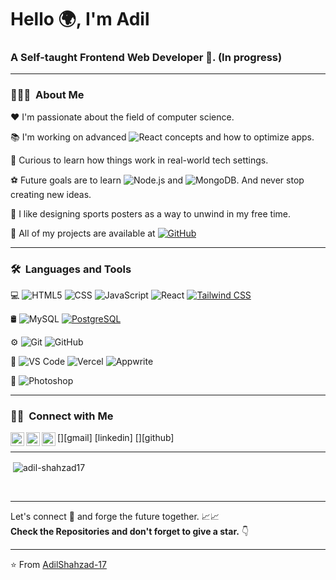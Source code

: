 <h1 align="left">Hello 🌍, I'm Adil</h1>
<h3 align="left">A Self-taught Frontend Web Developer 🤖. (In progress)
</h3>

---

<h3> 👨🏻‍💻 &nbsp;About Me </h3>

❤  I'm passionate about the field of computer science.

📚  I'm working on advanced ![React](https://img.shields.io/badge/-React-333333?style=flat&logo=react) concepts and how to optimize apps.

🤝  Curious to learn how things work in real-world tech settings.

⚽  Future goals are to learn ![Node.js](https://img.shields.io/badge/-Node.js-333333?style=flat&logo=node.js) and ![MongoDB](https://img.shields.io/badge/-MongoDB-333333?style=flat&logo=mongodb). And never stop creating new ideas.

🎨  I like designing sports posters as a way to unwind in my free time.

💼  All of my projects are available at [![GitHub](https://img.shields.io/badge/-GitHub-333333?style=flat&logo=github)](https://github.com/Adil-Shahzad17)

---

<h3> 🛠 &nbsp;Languages and Tools</h3>

💻 
  ![HTML5](https://img.shields.io/badge/-HTML5-333333?style=flat&logo=HTML5)
  ![CSS](https://img.shields.io/badge/-CSS-333333?style=flat&logo=CSS3&logoColor=1572B6)
  ![JavaScript](https://img.shields.io/badge/-JavaScript-333333?style=flat&logo=javascript)
  ![React](https://img.shields.io/badge/-React-333333?style=flat&logo=react)
  [![Tailwind CSS](https://img.shields.io/badge/-Tailwind%20CSS-333333?style=flat&logo=tailwindcss)](https://shields.io/badges)
  
🛢 
  ![MySQL](https://img.shields.io/badge/-MySQL-333333?style=flat&logo=mysql)
  [![PostgreSQL](https://img.shields.io/badge/-PostgreSQL-333333?style=flat&logo=postgresql)](https://shields.io/badges)
  
⚙️ 
  ![Git](https://img.shields.io/badge/-Git-333333?style=flat&logo=git)
  ![GitHub](https://img.shields.io/badge/-GitHub-333333?style=flat&logo=github)
  
🔧 
  ![VS Code](http://img.shields.io/badge/-VS%20Code-007ACC?style=flat&logo=visual%20studio%20code&logoColor=white)
  ![Vercel](http://img.shields.io/badge/-Vercel-black?style=flat&logo=vercel&logoColor=white)
  ![Appwrite](http://img.shields.io/badge/-appwrite-black?style=flat&logo=appwrite&logoColor=FD366E)
  
🎨 
 ![Photoshop](https://img.shields.io/badge/-Photoshop-333333?style=flat&logo=adobe-photoshop)

---

<h3> 🤝🏻 &nbsp;Connect with Me </h3> 
[<img align="left" alt="Adil Shahzad | Gmail" width="22px" src="https://cdn.jsdelivr.net/npm/simple-icons@v3/icons/gmail.svg" />][gmail]
<img align="left" alt="Adil Shahzad | LinkedIn" width="22px" src="https://cdn.jsdelivr.net/npm/simple-icons@v3/icons/linkedin.svg" />[linkedin]
[<img align="left" alt="Adil Shahzad | GitHub" width="22px" src="https://cdn.jsdelivr.net/npm/simple-icons@v3/icons/github.svg" />][github]


---

<p>&nbsp;<img align="center" src="https://github-readme-stats.vercel.app/api?username=adil-shahzad17&show_icons=true&locale=en" alt="adil-shahzad17" /></p>
<br/>

---

Let's connect 🤝 and forge the future together. 📈📈
</br>
**Check the Repositories and don't forget to give a star.** 👇

---
⭐️ From [AdilShahzad-17](https://github.com/adil-shahzad17)


[linkedin]: https://www.linkedin.com/in/adil-shahzad17
[github]: https://github.com/Adil-Shahzad17
[email]: adil1712shahzad@gmail.com
